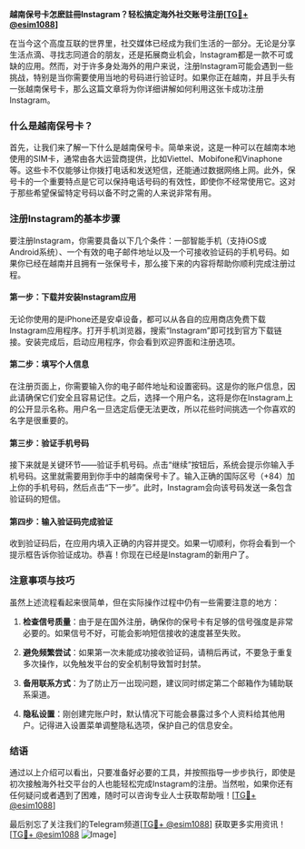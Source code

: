 **越南保号卡怎麽註冊Instagram？轻松搞定海外社交账号注册[[TG💪+ @esim1088](https://t.me/s/esim1088)]**

在当今这个高度互联的世界里，社交媒体已经成为我们生活的一部分。无论是分享生活点滴、寻找志同道合的朋友，还是拓展商业机会，Instagram都是一款不可或缺的应用。然而，对于许多身处海外的用户来说，注册Instagram可能会遇到一些挑战，特别是当你需要使用当地的号码进行验证时。如果你正在越南，并且手头有一张越南保号卡，那么这篇文章将为你详细讲解如何利用这张卡成功注册Instagram。

### 什么是越南保号卡？

首先，让我们来了解一下什么是越南保号卡。简单来说，这是一种可以在越南本地使用的SIM卡，通常由各大运营商提供，比如Viettel、Mobifone和Vinaphone等。这些卡不仅能够让你拨打电话和发送短信，还能通过数据网络上网。此外，保号卡的一个重要特点是它可以保持电话号码的有效性，即使你不经常使用它。这对于那些希望保留特定号码以备不时之需的人来说非常有用。

### 注册Instagram的基本步骤

要注册Instagram，你需要具备以下几个条件：一部智能手机（支持iOS或Android系统）、一个有效的电子邮件地址以及一个可接收验证码的手机号码。如果你已经在越南并且拥有一张保号卡，那么接下来的内容将帮助你顺利完成注册过程。

#### 第一步：下载并安装Instagram应用

无论你使用的是iPhone还是安卓设备，都可以从各自的应用商店免费下载Instagram应用程序。打开手机浏览器，搜索“Instagram”即可找到官方下载链接。安装完成后，启动应用程序，你会看到欢迎界面和注册选项。

#### 第二步：填写个人信息

在注册页面上，你需要输入你的电子邮件地址和设置密码。这是你的账户信息，因此请确保它们安全且容易记住。之后，选择一个用户名，这将是你在Instagram上的公开显示名称。用户名一旦选定后便无法更改，所以花些时间挑选一个你喜欢的名字是很重要的。

#### 第三步：验证手机号码

接下来就是关键环节——验证手机号码。点击“继续”按钮后，系统会提示你输入手机号码。这里就需要用到你手中的越南保号卡了。输入正确的国际区号（+84）加上你的手机号码，然后点击“下一步”。此时，Instagram会向该号码发送一条包含验证码的短信。

#### 第四步：输入验证码完成验证

收到验证码后，在应用内填入正确的内容并提交。如果一切顺利，你将会看到一个提示框告诉你验证成功。恭喜！你现在已经是Instagram的新用户了。

### 注意事项与技巧

虽然上述流程看起来很简单，但在实际操作过程中仍有一些需要注意的地方：

1. **检查信号质量**：由于是在国外注册，确保你的保号卡有足够的信号强度是非常必要的。如果信号不好，可能会影响短信接收的速度甚至失败。
   
2. **避免频繁尝试**：如果第一次未能成功接收验证码，请稍后再试，不要急于重复多次操作，以免触发平台的安全机制导致暂时封禁。
   
3. **备用联系方式**：为了防止万一出现问题，建议同时绑定第二个邮箱作为辅助联系渠道。

4. **隐私设置**：刚创建完账户时，默认情况下可能会暴露过多个人资料给其他用户。记得进入设置菜单调整隐私选项，保护自己的信息安全。

### 结语

通过以上介绍可以看出，只要准备好必要的工具，并按照指导一步步执行，即使是初次接触海外社交平台的人也能轻松完成Instagram的注册。当然啦，如果你还有任何疑问或者遇到了困难，随时可以咨询专业人士获取帮助哦！[[TG💪+ @esim1088](https://t.me/s/esim1088)]

最后别忘了关注我们的Telegram频道[[TG💪+ @esim1088](https://t.me/s/esim1088)] 获取更多实用资讯！[[TG💪+ @esim1088](https://t.me/s/esim1088) ![Image](https://i.postimg.cc/4NQfJmqS/Snipaste-2025-05-13-00-14-12.png)]